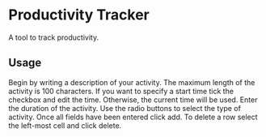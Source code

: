 # Productivity Tracker

A tool to track productivity.

## Usage

Begin by writing a description of your activity. The maximum length of the activity is 100 characters. If you want to specify a start time tick the checkbox and edit the time. Otherwise, the current time will be used. Enter the duration of the activity. Use the radio buttons to select the type of activity. Once all fields have been entered click add. To delete a row select the left-most cell and click delete.
